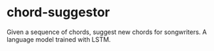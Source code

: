 # chord-suggestor
Given a sequence of chords, suggest new chords for songwriters. A language model trained with LSTM.
